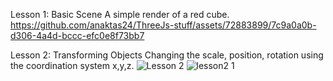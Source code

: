 Lesson 1: Basic Scene
A simple render of a red cube. 
<br>
https://github.com/anaktas24/ThreeJs-stuff/assets/72883899/7c9a0a0b-d306-4a4d-bccc-efc0e8f73bb7

Lesson 2: Transforming Objects
Changing the scale, position, rotation using the coordination system x,y,z.
![Lesson 2](https://github.com/anaktas24/ThreeJs-stuff/assets/72883899/713f32e6-438a-4676-8d8f-2460c9fa3be1)
![lesson2 1](https://github.com/anaktas24/ThreeJs-stuff/assets/72883899/aaac6ee1-7032-4f37-9058-ab9b4dba5bff)
